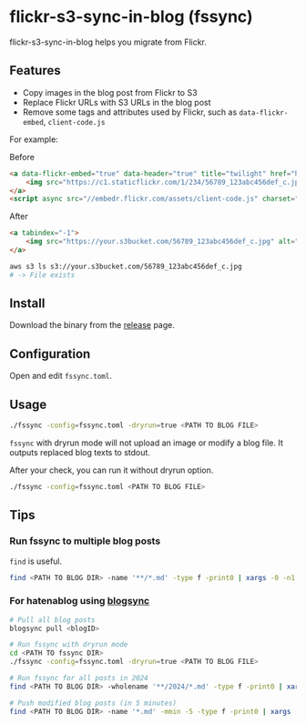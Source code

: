 # flickr-s3-sync-in-blog (fssync)

flickr-s3-sync-in-blog helps you migrate from Flickr.

## Features

- Copy images in the blog post from Flickr to S3
- Replace Flickr URLs with S3 URLs in the blog post
- Remove some tags and attributes used by Flickr, such as `data-flickr-embed`, `client-code.js`

For example:

Before 

```html
<a data-flickr-embed="true" data-header="true" title="twilight" href="https://www.flickr.com/photos/tsubasaogawa/123456789/in/dateposted-public/">
    <img src="https://c1.staticflickr.com/1/234/56789_123abc456def_c.jpg" alt="twilight" width="530" height="800" />
</a>
<script async src="//embedr.flickr.com/assets/client-code.js" charset="utf-8"></script>
```

After

```html
<a tabindex="-1">
    <img src="https://your.s3bucket.com/56789_123abc456def_c.jpg" alt="twilight" width="530" height="800" />
</a>
```

```bash
aws s3 ls s3://your.s3bucket.com/56789_123abc456def_c.jpg
# -> File exists
```

## Install

Download the binary from the [release](https://github.com/tsubasaogawa/flickr-s3-sync-in-blog/releases) page.

## Configuration

Open and edit `fssync.toml`.

## Usage

```bash
./fssync -config=fssync.toml -dryrun=true <PATH TO BLOG FILE>
```

`fssync` with dryrun mode will not upload an image or modify a blog file. It outputs replaced blog texts to stdout.

After your check, you can run it without dryrun option.

```bash
./fssync -config=fssync.toml <PATH TO BLOG FILE>
```

## Tips

### Run fssync to multiple blog posts

`find` is useful.

```bash
find <PATH TO BLOG DIR> -name '**/*.md' -type f -print0 | xargs -0 -n1 ./fssync -config=fssync.toml
```

### For hatenablog using [blogsync](https://github.com/x-motemen/blogsync)

```bash
# Pull all blog posts
blogsync pull <blogID>

# Run fssync with dryrun mode
cd <PATH TO fssync DIR>
./fssync -config=fssync.toml -dryrun=true <PATH TO BLOG FILE>

# Run fssync for all posts in 2024
find <PATH TO BLOG DIR> -wholename '**/2024/*.md' -type f -print0 | xargs -0 -n1 ./fssync -config=fssync.toml

# Push modified blog posts (in 5 minutes)
find <PATH TO BLOG DIR> -name '*.md' -mmin -5 -type f -print0 | xargs -0 -n1 blogsync push
```

